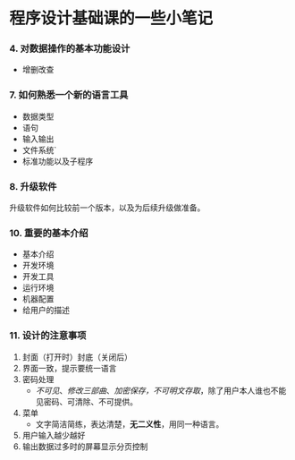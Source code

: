 # 程序设计基础课的一些小笔记

### 4. 对数据操作的基本功能设计

- 增删改查

### 7. 如何熟悉一个新的语言工具

- 数据类型
- 语句
- 输入输出
- 文件系统`
- 标准功能以及子程序

### 8. 升级软件

升级软件如何比较前一个版本，以及为后续升级做准备。

### 10. 重要的基本介绍

- 基本介绍
- 开发环境
- 开发工具
- 运行环境
- 机器配置
- 给用户的描述

### 11. 设计的注意事项

1. 封面（打开时）封底（关闭后）
2. 界面一致，提示要统一语言
3. 密码处理
   - *不可见*、*修改三部曲*、*加密保存，不可明文存取*，除了用户本人谁也不能见密码、可清除、不可提供。
4. 菜单
   - 文字简洁简练，表达清楚，**无二义性**，用同一种语言。
5. 用户输入越少越好
6. 输出数据过多时的屏幕显示分页控制